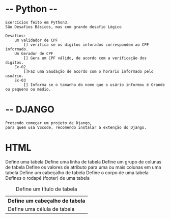#  -- Python -- #  
    Exercícios feito em Python3. 
    São Desafios Básicos, mas com grande desafio Lógico

    Desafios:
        um validador de CPF 
            [] verifica se os digitos inforados correspondem ao CPF informado.
        Um Gerador de CPF
            [] Gera um CPF válido, de acordo com a verificação dos digitos.
        Ex-02 
            []Faz uma Saudação de acordo com o horario informado pelo usuário.
        Ex-03
            [] Informa se o tamanho do nome que o usário informou é Grande ou pequeno ou médio.

# -- DJANGO
    
    Pretendo começar um projeto de Django,
    para quem usa VScode, recomendo instalar a extenção do Django.

# HTML
<table>	Define uma tabela
<th>	Define um cabeçalho de tabela
<tr>	Define uma linha de tabela
<td>	Define uma célula de tabela
<caption>	Define um título de tabela
<colgroup>	Define um grupo de colunas de tabela
<col>	Define os valores de atributo para uma ou mais colunas em uma tabela
<thead>	Define um cabeçalho de tabela
<tbody>	Define o corpo de uma tabela
<tfoot>	Defines o rodapé (footer) de uma tabela